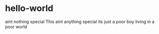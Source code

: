 # hello-world
aint nothing special
This aint 
anything special
its just a 
poor boy
living in a 
poor world
